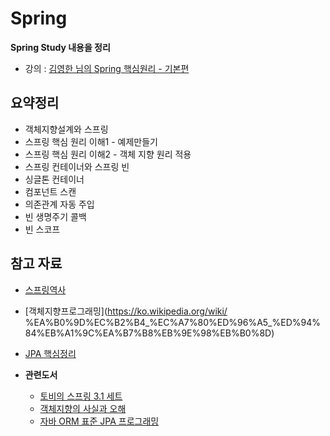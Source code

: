 # Spring
**Spring Study 내용을 정리**

- 강의 : [김영한 님의 Spring 핵심원리 - 기본편](https://www.inflearn.com/course/%EC%8A%A4%ED%94%84%EB%A7%81-%ED%95%B5%EC%8B%AC-%EC%9B%90%EB%A6%AC-%EA%B8%B0%EB%B3%B8%ED%8E%B8/dashboard)



## 요약정리

- 객체지향설계와 스프링
- 스프링 핵심 원리 이해1 - 예제만들기
- 스프링 핵심 원리 이해2 - 객체 지향 원리 적용
- 스프링 컨테이너와 스프링 빈
- 싱글톤 컨테이너
- 컴포넌트 스캔
- 의존관계 자동 주입
- 빈 생명주기 콜백
- 빈 스코프



## 참고 자료

- [스프링역사](https://www.quickprogrammingtips.com/spring-boot/history-of-spring-framework-and-spring-boot.html)
- [객체지향프로그래밍](https://ko.wikipedia.org/wiki/ %EA%B0%9D%EC%B2%B4_%EC%A7%80%ED%96%A5_%ED%94%84%EB%A1%9C%EA%B7%B8%EB%9E%98%EB%B0%8D)

- [JPA 핵심정리](https://github.com/KimByeongHwan/JPA-Programming)

- **관련도서**
  - [토비의 스프링 3.1 세트](http://www.yes24.com/Product/Goods/7516911)
  - [객체지향의 사실과 오해](http://www.yes24.com/Product/Goods/18249021)
  - [자바 ORM 표준 JPA 프로그래밍](http://www.yes24.com/Product/Goods/19040233)
